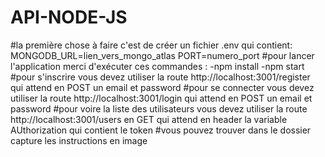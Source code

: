 # API-NODE-JS
#la première chose à faire c'est de créer un fichier .env qui contient:
MONGODB_URL=lien_vers_mongo_atlas
PORT=numero_port
#pour lancer l'application merci d'exécuter ces commandes :
-npm install
-npm start
#pour s'inscrire vous devez utiliser la route http://localhost:3001/register qui attend en POST un email et password
#pour se connecter vous devez utiliser la route http://localhost:3001/login qui attend en POST un email et password
#pour voire la liste des utilisateurs vous devez utiliser la route http://localhost:3001/users en GET qui attend en header la variable AUthorization qui contient le token
#vous pouvez trouver dans le dossier capture les instructions en image
